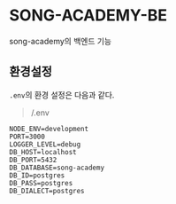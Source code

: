 # SONG-ACADEMY-BE
song-academy의 백엔드 기능

## 환경설정
`.env`의 환경 설정은 다음과 같다.

> /.env
```
NODE_ENV=development
PORT=3000
LOGGER_LEVEL=debug
DB_HOST=localhost
DB_PORT=5432
DB_DATABASE=song-academy
DB_ID=postgres
DB_PASS=postgres
DB_DIALECT=postgres
```
